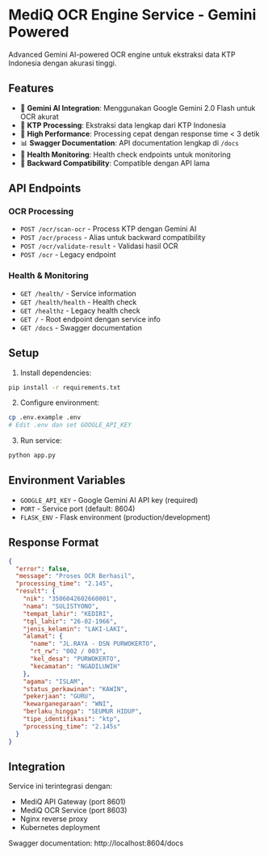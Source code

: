 # MediQ OCR Engine Service - Gemini Powered

Advanced Gemini AI-powered OCR engine untuk ekstraksi data KTP Indonesia dengan akurasi tinggi.

## Features

- 🤖 **Gemini AI Integration**: Menggunakan Google Gemini 2.0 Flash untuk OCR akurat
- 📄 **KTP Processing**: Ekstraksi data lengkap dari KTP Indonesia
- 🚀 **High Performance**: Processing cepat dengan response time < 3 detik
- 📊 **Swagger Documentation**: API documentation lengkap di `/docs`
- 💚 **Health Monitoring**: Health check endpoints untuk monitoring
- 🔄 **Backward Compatibility**: Compatible dengan API lama

## API Endpoints

### OCR Processing
- `POST /ocr/scan-ocr` - Process KTP dengan Gemini AI
- `POST /ocr/process` - Alias untuk backward compatibility  
- `POST /ocr/validate-result` - Validasi hasil OCR
- `POST /ocr` - Legacy endpoint

### Health & Monitoring
- `GET /health/` - Service information
- `GET /health/health` - Health check
- `GET /healthz` - Legacy health check
- `GET /` - Root endpoint dengan service info
- `GET /docs` - Swagger documentation

## Setup

1. Install dependencies:
```bash
pip install -r requirements.txt
```

2. Configure environment:
```bash
cp .env.example .env
# Edit .env dan set GOOGLE_API_KEY
```

3. Run service:
```bash
python app.py
```

## Environment Variables

- `GOOGLE_API_KEY` - Google Gemini AI API key (required)
- `PORT` - Service port (default: 8604)
- `FLASK_ENV` - Flask environment (production/development)

## Response Format

```json
{
  "error": false,
  "message": "Proses OCR Berhasil",
  "processing_time": "2.145",
  "result": {
    "nik": "3506042602660001",
    "nama": "SULISTYONO", 
    "tempat_lahir": "KEDIRI",
    "tgl_lahir": "26-02-1966",
    "jenis_kelamin": "LAKI-LAKI",
    "alamat": {
      "name": "JL.RAYA - DSN PURWOKERTO",
      "rt_rw": "002 / 003", 
      "kel_desa": "PURWOKERTO",
      "kecamatan": "NGADILUWIH"
    },
    "agama": "ISLAM",
    "status_perkawinan": "KAWIN",
    "pekerjaan": "GURU",
    "kewarganegaraan": "WNI",
    "berlaku_hingga": "SEUMUR HIDUP",
    "tipe_identifikasi": "ktp",
    "processing_time": "2.145s"
  }
}
```

## Integration

Service ini terintegrasi dengan:
- MediQ API Gateway (port 8601)
- MediQ OCR Service (port 8603) 
- Nginx reverse proxy
- Kubernetes deployment

Swagger documentation: http://localhost:8604/docs
